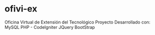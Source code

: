ofivi-ex
========

Oficina Virtual de Extensión del Tecnológico
Proyecto Desarrollado con:
    MySQL
    PHP - CodeIgniter
    JQuery
    BootStrap
